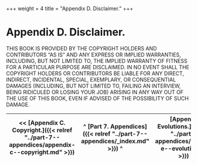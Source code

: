 +++
weight = 4
title = "Appendix D. Disclaimer."
+++

# Appendix D\. Disclaimer\.

THIS BOOK IS PROVIDED BY THE COPYRIGHT HOLDERS AND CONTRIBUTORS “AS IS” AND ANY EXPRESS OR IMPLIED WARRANTIES, INCLUDING, BUT NOT LIMITED TO, THE IMPLIED WARRANTY OF FITNESS FOR A PARTICULAR PURPOSE ARE DISCLAIMED\. IN NO EVENT SHALL THE COPYRIGHT HOLDERS OR CONTRIBUTORS BE LIABLE FOR ANY DIRECT, INDIRECT, INCIDENTAL, SPECIAL, EXEMPLARY, OR CONSEQUENTIAL DAMAGES \(INCLUDING, BUT NOT LIMITED TO, FAILING AN INTERVIEW, BEING RIDICULED OR LOSING YOUR JOB\) ARISING IN ANY WAY OUT OF THE USE OF THIS BOOK, EVEN IF ADVISED OF THE POSSIBILITY OF SUCH DAMAGE\.

<nav>

| \<\< [Appendix C\. Copyright\.]({{< relref "../part-7--appendices/appendix-c--copyright.md" >}}) | ^ [Part 7\. Appendices]({{< relref "../part-7--appendices/_index.md" >}}) ^ | [Appendix E\. Evolutions\.]({{< relref "../part-7--appendices/appendix-e--evolutions.md" >}}) \>\> |
| --- | --- | --- |

</nav>



